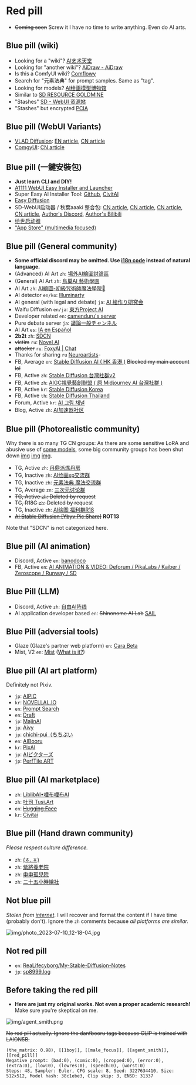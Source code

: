 # Red pill #

- ~~Coming soon~~ Screw it I have no time to write anything. Even do AI arts.

## Blue pill (wiki) ##

- Looking for a "wiki"? [AI艺术天堂](https://a2a.top/)
- Looking for "another wiki"? [AiDraw - AiDraw](https://stable-diffusion-book.vercel.app/en/)
- Is this a ComfyUI wiki? [Comflowy](https://www.comflowy.com/)
- Search for "元素法典" for prompt samples. Same as "tag".
- Looking for models? [AI绘画模型博物馆](https://aimodel.subrecovery.top/)
- Similar to [SD RESOURCE GOLDMINE](https://rentry.org/sdgoldmine)
- "Stashes" [SD - WebUI 资源站](https://www.123114514.xyz/)
- "Stashes" but encrypted [PCIA](https://huggingface.co/Cinnamomo/pcia)

## Blue pill (WebUI Variants) ##

- [VLAD Diffusion](https://github.com/vladmandic/automatic): [EN article](https://generativeai.pub/complete-guide-to-vlad-diffusion-installation-an-automatic1111-alternative-for-stable-diffusion-25b43fbc67e7), [CN article](https://zhuanlan.zhihu.com/p/624417721)
- [ComgyUI](https://github.com/comfyanonymous/ComfyUI): [CN article](https://zhuanlan.zhihu.com/p/620297462)

## Blue pill (一鍵安裝包) ##

- **Just learn CLI and DIY!**
- [A1111 WebUI Easy Installer and Launcher](https://github.com/EmpireMediaScience/A1111-Web-UI-Installer)
- Super Easy AI Installer Tool: [Github](https://github.com/diStyApps/seait), [CivitAI](https://civitai.com/models/27574/super-easy-ai-installer-tool)
- [Easy Diffusion](https://github.com/easydiffusion/easydiffusion)
- SD-WebUI启动器 / 秋葉aaaki 整合包: [CN article](https://zhuanlan.zhihu.com/p/607573450), [CN article](https://zhuanlan.zhihu.com/p/596417901), [CN article](https://zhuanlan.zhihu.com/p/607573450), [CN article](https://blog.csdn.net/supperman_009/article/details/130618045), [Author's Discord](https://discord.gg/YJQJAvepX3), [Author's Bilibili](https://space.bilibili.com/12566101)
- [绘世启动器](https://apps.microsoft.com/store/detail/%E7%BB%98%E4%B8%96%E5%90%AF%E5%8A%A8%E5%99%A8/9NXBR1M0V7M1?hl=zh-cn&gl=cn)
- ["App Store" (multimedia focused)](https://pinokio.computer/)


## Blue pill (General community) ##

- **Some official discord may be omitted. Use [i18n code](https://github.com/ladjs/i18n-locales) instead of natural language.**
- (Advanced) AI Art `zh`: [場外AI繪圖討論區](https://discord.gg/FdvjW3jy) 
- (General) AI Art `zh`: [鳥巢AI 藝術學園](https://discord.gg/gUSqkYE7)
- AI Art `zh`: [AI繪圖-初級咒術師魔法學院🔰](https://discord.gg/AF7JqWbb)
- AI detector `en/ko`: [Illuminarty](https://discord.gg/YeTYaUe8)
- AI general (with legal and debate)  `ja`: [AI 絵作り研究会](https://discord.gg/ai-jp)
- Waifu Diffusion `en/ja`: [東方Project AI](https://discord.gg/touhouai)
- Developer related `en`: [camenduru's server](https://discord.gg/y55khHPn)
- Pure debate server `ja`: [議論一般チャンネル](https://discord.gg/HjYRv2rZ)
- AI Art `es`: [IA en Español](https://discord.gg/tQDm7kU5)
- **2b2t** `zh`: [SDCN](https://t.me/StableDiffusion_CN)
- ~~victim~~ `ru`: [Novel AI](https://t.me/Novel_AI_Group)
- ~~attacker~~ `ru`: [FoxyAI | Chat](https://t.me/ai_regeneration_chat)
- Thanks for sharing `ru` [Neuroartists](https://t.me/neuroartists)- 
- FB, Average `en`: [Stable Diffusion AI ( HK 香港 )](https://www.facebook.com/groups/401633922161662/) ~~Blocked my main account lol~~
- FB, Active `zh`: [Stable Diffusion 台灣社群v2](https://www.facebook.com/groups/619813739922551/)
- FB, Active `zh`: [AIGC視覺藝創聯盟 ( 原 Midjourney AI 台灣社群 )](https://www.facebook.com/groups/1014779572745632/)
- FB, Active `kr`: [Stable Diffusion Korea](https://www.facebook.com/groups/1394143228095187)
- FB, Active `th`: [Stable Diffusion Thailand](https://www.facebook.com/groups/1091513994797057)
- Forum, Active `kr`: [AI 그림 채널](https://arca.live/b/aiart)
- Blog, Active `zh`: [AI加速器社区](https://www.acceleratori.com/d/11152)

## Blue pill (Photorealistic community) ##

Why there is so many TG CN groups: As there are some sensitive LoRA and abusive use of [some models](https://huggingface.co/TASUKU2023/Chilloutmix), some big community groups has been shut down [img](img/Screenshot_2023-02-20-20-00-53-46_18fe6f119af5ae2c728d929083699df1.jpg) [img](img/Screenshot_2023-02-20-20-00-48-50_18fe6f119af5ae2c728d929083699df1.jpg) [img](img/photo_2023-02-22_01-11-17.jpg).

- TG, Active `zh`: [丹鼎派炼丹房](https://t.me/aisetu2333)
- TG, Inactive `zh`: [AI绘画xp交流群](https://t.me/AIpainting)
- TG, Inactive `zh`: [元素法典 魔法交流群](https://t.me/+6Qj1Zr714ZI4OTRl)
- TG, Average `zn`: [三次元讨论群](https://t.me/huatu3d)
- ~~TG, Active `zh`: Deleted by request~~
- ~~TG, R18G `zh`: Deleted by request~~
- TG, Inactive `zh`: [AI绘图 福利群R18](https://t.me/AIaek86)
- ~~[AI Stable Diffusion [Ybyv Pic Share]](https://t.me/AI_StableDiffusion_Ybyv)~~  **ROT13**

Note that "SDCN" is not categorized here.

## Blue pill (AI animation) ##

- Discord, Active `en`: [banodoco](https://discord.gg/ckwNzuJg)
- FB, Active `en`: [AI ANIMATION & VIDEO: Deforum / PikaLabs / Kaiber / Zeroscope / Runway / SD](https://www.facebook.com/groups/aianimationonly)

## Blue Pill (LLM) ## 

- Discord, Active `zh`: [自由AI阵线](https://discord.gg/jfbvYHeTrB)
- AI application developer based `en`: ~~Shinonome AI Lab~~ [SAIL](https://discord.gg/TXW8tAvU)

## Blue Pill (adversial tools) ##

- Glaze (Glaze's partner web platform) `en`: [Cara Beta](https://discord.gg/qrh7qnuz)
- Mist, V2 `en`: [Mist](https://discord.gg/23K375NG) ([What is it?](https://huggingface.co/spaces/mf666/mist-fucker))

## Blue pill (AI art platform) ## 

Definitely not Pixiv.

- `jp`: [AIPIC](https://ai-arts-iota.vercel.app/zh)
- `kr`: [NOVELLAL.IO](https://novelai.io/)
- `en`: [Prompt Search](https://ptsearch.info/)
- `en`: [Draft](https://draft.art/)
- `jp`: [MajinAI](https://majinai.art/)
- `jp`: [Aivy](https://aivy.run/)
- `jp`: [chichi-pui（ちちぷい](https://www.chichi-pui.com/)
- `en`: [AIBooru](https://aibooru.online/)
- `kr`: [PixAI](https://pixai.art/)
- `jp`: [AIピクターズ](https://www.aipictors.com/)
- `jp`: [PerfTile ART](https://perftile.art/)

## Blue pill (AI marketplace) ##

- `zh`: [LiblibAI•哩布哩布AI](https://www.liblibai.com/)
- `zh`: [吐司 Tusi.Art](https://tusi.art/)
- `en`: ~~[Hugging Face](https://huggingface.co/)~~
- `kr`: [Civitai](https://civitai.com/)

## Blue pill (Hand drawn community) ##

*Please respect culture difference.*

- `zh`: [(ㅎ. ㅎ)](https://discord.gg/rARtekBPXQ)
- `zh`: [紫將養老院](https://discord.gg/yZnWKtj9)
- `zh`: [申申孤兒院](https://discord.gg/H6WcWRq4HV)
- `zh`: [二十五小時繪社](https://discord.gg/jjcPyPhr)

## Not blue pill ##

*Stolen from [internet](https://t.me/StableDiffusion_CN/1199467)*. I will recover and format the content if I have time (probably don't). Ignore the `zh` comments because *all platforms are similar.*

![img/photo_2023-07-10_12-18-04.jpg](img/photo_2023-07-10_12-18-04.jpg)

## Not red pill ##
- `en`: [ReaLifecyborg/My-Stable-Diffusion-Notes](https://github.com/ReaLifecyborg/My-Stable-Diffusion-Notes)
- `jp`: [sp8999.log](https://sp8999.com/)

## Before taking the red pill ##

- **Here are just my original works. Not even a proper academic research!** Make sure you're skeptical on me.

![img/agent_smith.png](img/agent_smith.png)

~~No red pill actually. Ignore the danfbooru tags because CLIP is trained with LAION5B.~~

```
(the_matrix: 0.98), [[1boy]], [[male_focus]], [[agent_smith]], [[red_pill]]
Negative prompt: (bad:0), (comic:0), (cropped:0), (error:0), (extra:0), (low:0), (lowres:0), (speech:0), (worst:0)
Steps: 48, Sampler: Euler, CFG scale: 8, Seed: 3227634410, Size: 512x512, Model hash: 38c1ebe3, Clip skip: 3, ENSD: 31337
```

